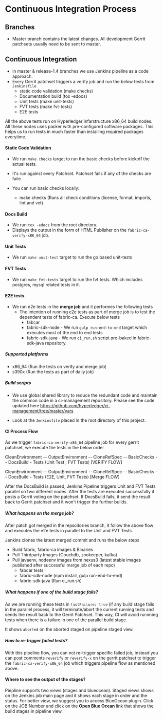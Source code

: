 # Continuous Integration Process

## Branches

- Master branch contains the latest changes. All development Gerrit patchsets usually need to be sent to master.

## Continuous Integration

- In master & release-1.4 branches we use Jenkins pipeline as a code approach.
- Every Gerrit patchset triggers a verify job and run the below tests from `Jenkinsfile`
    - static code validation (make checks)
    - Documentation build (tox -edocs)
    - Unit tests (make unit-tests)
    - FVT tests (make fvt-tests)
    - E2E tests

All the above tests run on Hyperledger infarstructure x86_64 build nodes. All these nodes uses packer with pre-configured software packages. This helps us to run tests in much faster than installing required packages everytime.

#### Static Code Validation

- We run `make checks` target to run the basic checks before kickoff the actual tests.
- It's run against every Patchset. Patchset fails if any of the checks are faile
- You can run basic checks locally:

    - make checks (Runs all check conditions (license, format, imports, lint and vet)

#### Docs Build

- We run `tox -edocs` from the root directory.
- Displays the output in the form of HTML Publisher on the `fabric-ca-verify-x86_64` job.

#### Unit Tests

- We run `make unit-test` target to run the go based unit-tests

#### FVT Tests

- We run `make fvt-tests` target to run the fvt tests. Which includes postgres, mysql related tests in it.

#### E2E tests

- We run e2e tests in the **merge job** and it performes the following tests
    - The intention of running e2e tests as part of merge job is to test the dependent tests of fabric-ca. Execute below tests
        - fabcar
        - fabric-sdk-node - We run `gulp run-end-to-end` target which executes most of the end to end tests
        - fabric-sdk-java - We run `ci_run.sh` script pre-baked in fabric-sdk-java repository.

##### Supported platforms

- x86_64 (Run the tests on verify and merge job)
- s390x (Run the tests as part of daily job)

##### Build scripts

- We use global shared library to reduce the redundant code and maintain the common code in a ci-management repository. Please see the code updated here https://github.com/hyperledger/ci-management/tree/master/vars

- Look at the `Jenkinsfile` placed in the root directory of this project.

#### CI Process Flow

As we trigger `fabric-ca-verify-x86_64` pipeline job for every gerrit patchset, we execute the tests in the below order

CleanEnvironment -- OutputEnvironment -- CloneRefSpec -- BasicChecks -- DocsBuild - Tests (Unit Test , FVT Tests) [VERIFY FLOW]

CleanEnvironment -- OutputEnvironment -- CloneRefSpec -- BasicChecks -- DocsBuild - Tests (E2E, Unit, FVT Tests) [Merge FLOW]

After the DocsBuild is passed, Jenkins Pipeline triggers Unit and FVT Tests parallel on two different nodes. After the tests are executed successfully it posts a Gerrit voting on the patchset.
If DocsBuild fails, it send the result back to Gerrit patchset and it won't trigger the further builds.

##### What happens on the merge job?

After patch got merged in the repsoitories branch, it follow the above flow and executes the e2e tests in parallel to the Unit and FVT Tests.

Jenkins clones the latest merged commit and runs the below steps

- Build fabric, fabric-ca images & Binaries
- Pull Thirdparty Images (Couchdb, zookeeper, kafka)
- Pull javaenv, nodeenv images from nexus3 (latest stable images published after successful merge job of each repo)
  - fabcar tests
  - fabric-sdk-node (npm install, gulp run-end-to-end)
  - fabric-sdk-java (Run ci_run.sh)

##### What happens if one of the build stage fails?

As we are running these tests in `fastFailure: true` (if any build stage fails in the parallel process, it will terminate/abort the current running tests and sends the result back to the Gerrit Patchset. This way, CI will avoid runnning tests when there is a failure in one of the parallel build stage.

It shows `aborted` on the aborted staged on pipeline staged view.

##### How to re-trigger failed tests?

With this pipeline flow, you can not re-trigger specific failed job, instead you can post comments `reverify` or `reverify-x` on the gerrit patchset to trigger the `fabric-ca-verify-x86_64` job which triggers pipeline flow as mentioned above.

#### Where to see the output of the stages?

Piepline supports two views (stages and blueocean). Staged views shows on the Jenkins job main page and it shows each stage in order and the status. For better view, we suggest you to access BlueOcean plugin. Click on the JOB Number and click on the **Open Blue Ocean** link that shows the build stages in pipeline view.
